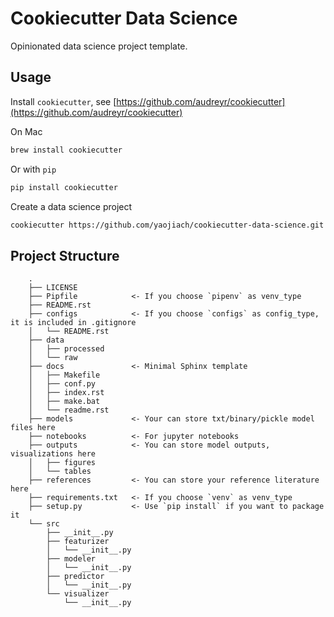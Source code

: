 # Cookiecutter Data Science

Opinionated data science project template.


Usage
------------

Install `cookiecutter`, see [https://github.com/audreyr/cookiecutter](https://github.com/audreyr/cookiecutter)

On Mac

```sh
brew install cookiecutter
```

Or with `pip`

```sh
pip install cookiecutter
```

Create a data science project

```sh
cookiecutter https://github.com/yaojiach/cookiecutter-data-science.git
```


Project Structure
------------

```
    .
    ├── LICENSE
    ├── Pipfile            <- If you choose `pipenv` as venv_type
    ├── README.rst
    ├── configs            <- If you choose `configs` as config_type, it is included in .gitignore
    │   └── README.rst
    ├── data
    │   ├── processed
    │   └── raw
    ├── docs               <- Minimal Sphinx template
    │   ├── Makefile
    │   ├── conf.py
    │   ├── index.rst
    │   ├── make.bat
    │   └── readme.rst
    ├── models             <- Your can store txt/binary/pickle model files here
    ├── notebooks          <- For jupyter notebooks
    ├── outputs            <- You can store model outputs, visualizations here
    │   ├── figures
    │   └── tables
    ├── references         <- You can store your reference literature here
    ├── requirements.txt   <- If you choose `venv` as venv_type
    ├── setup.py           <- Use `pip install` if you want to package it
    └── src
        ├── __init__.py
        ├── featurizer
        │   └── __init__.py
        ├── modeler
        │   └── __init__.py
        ├── predictor
        │   └── __init__.py
        └── visualizer
            └── __init__.py
```

